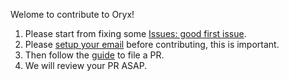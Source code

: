 Welome to contribute to Oryx!

1. Please start from fixing some [Issues: good first issue](https://github.com/ossrs/oryx/issues?q=is%3Aopen+is%3Aissue+label%3A%22good+first+issue%22).
1. Please [setup your email](https://github.com/ossrs/srs/wiki/HowToFilePR#setup-your-email) before contributing, this is important.
1. Then follow the [guide](https://github.com/ossrs/srs/wiki/HowToFilePR) to file a PR.
1. We will review your PR ASAP.
